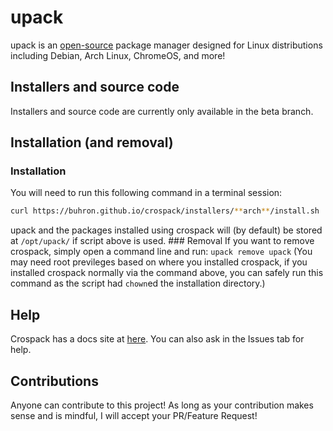 # upack
upack is an [open-source](https://github.com/buhron/upack/#) package manager designed for Linux distributions including Debian, Arch Linux, ChromeOS, and more!
## Installers and source code          
Installers and source code are currently only available in the beta branch.
## Installation (and removal)
### Installation
You will need to run this following command in a terminal session:
```bash
curl https://buhron.github.io/crospack/installers/**arch**/install.sh | sudo -s
```

upack and the packages installed using crospack will (by default) be stored at `/opt/upack/` if script above is used.
​​​### Removal
If you want to remove crospack, simply open a command line and run: `upack remove upack` (You may need root previleges based on where you installed crospack, if you installed crospack normally via the command above, you can safely run this command as the script had `chown`ed the installation directory.)

## Help
Crospack has a docs site at [here](https://buhron.github.io/crospack/doc/welcome/). You can also ask in the Issues tab for help.<br>

## Contributions
Anyone can contribute to this project! As long as your contribution makes sense and is mindful, I will accept your PR/Feature Request!
